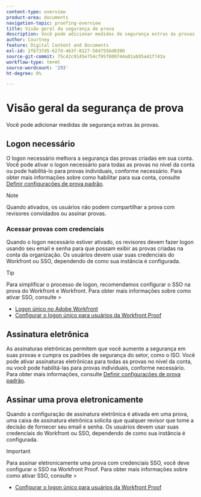 ```yaml
---
content-type: overview
product-area: documents
navigation-topic: proofing-overview
title: Visão geral da segurança de prova
description: Você pode adicionar medidas de segurança extras às provas.
author: Courtney
feature: Digital Content and Documents
exl-id: 2f6737d5-627d-463f-8127-504755bd0380
source-git-commit: 75c42c9145e754cf95f809744a01ab95a41f743a
workflow-type: tm+mt
source-wordcount: '293'
ht-degree: 0%

---
```


# Visão geral da segurança de prova

Você pode adicionar medidas de segurança extras às provas.

## Logon necessário

O logon necessário melhora a segurança das provas criadas em sua conta. Você pode ativar o logon necessário para todas as provas no nível da conta ou pode habilitá-lo para provas individuais, conforme necessário. Para obter mais informações sobre como habilitar para sua conta, consulte [Definir configurações de prova padrão](/help/quicksilver/administration-and-setup/manage-workfront/configure-proofing/configure-default-proof-settings.md).

>[!NOTE]
>
>Quando ativados, os usuários não podem compartilhar a prova com revisores convidados ou assinar provas.

### Acessar provas com credenciais

Quando o logon necessário estiver ativado, os revisores devem fazer logon usando seu email e senha para que possam exibir as provas criadas na conta da organização. Os usuários devem usar suas credenciais do Workfront ou SSO, dependendo de como sua instância é configurada.

>[!TIP]
>
>Para simplificar o processo de logon, recomendamos configurar o SSO na prova do Workfront e Workfront. Para obter mais informações sobre como ativar SSO, consulte >
>* [Logon único no Adobe Workfront](../../../administration-and-setup/add-users/single-sign-on/single-sign-on.md)
>* [Configurar o logon único para usuários da Workfront Proof](../../../workfront-proof/wp-acct-admin/account-settings/configure-sso-for-wp-users.md)
>


## Assinatura eletrônica

As assinaturas eletrônicas permitem que você aumente a segurança em suas provas e cumpra os padrões de segurança do setor, como o ISO. Você pode ativar assinaturas eletrônicas para todas as provas no nível da conta, ou você pode habilitá-las para provas individuais, conforme necessário. Para obter mais informações, consulte [Definir configurações de prova padrão](/help/quicksilver/administration-and-setup/manage-workfront/configure-proofing/configure-default-proof-settings.md).

## Assinar uma prova eletronicamente

Quando a configuração de assinatura eletrônica é ativada em uma prova, uma caixa de assinatura eletrônica solicita que qualquer revisor que tome a decisão de fornecer seu email e senha. Os usuários devem usar suas credenciais do Workfront ou SSO, dependendo de como sua instância é configurada.

>[!IMPORTANT]
>
>Para assinar eletronicamente uma prova com credenciais SSO, você deve configurar o SSO na Workfront Proof. Para obter mais informações sobre como ativar SSO, consulte >
>* [Configurar o logon único para usuários da Workfront Proof](../../../workfront-proof/wp-acct-admin/account-settings/configure-sso-for-wp-users.md)
>

